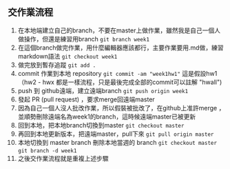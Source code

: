 ## 交作業流程 ##
1. 在本地端建立自己的branch，不要在master上做作業，雖然我是自己一個人做操作，但還是練習用branch
`git branch week1`
2. 在這個branch做完作業，用什麼編輯器應該都行，主要作業要用.md做，練習markdown語法
`git checkout week1`
3. 做完放到暫存追蹤
`git add .`
4. commit 作業到本地 repository
`git commit -am "week1hw1"` 這是假設hw1（hw2 - hwx 都是一樣流程，只是最後完成全部的commit可以註解 "hwall")
5. push 到 github遠端，建立遠端branch
`git push origin week1`
6. 發起 PR (pull request) ，要求merge回遠端master
7. 因為自己一個人沒人批改作業，所以假裝被批改了，在github上准許merge
，並順勢刪除遠端名為week1的branch，這時候遠端master已被更新
8. 回到本地，把本地branch切換到master
`git checkout master`
9. 再回到本地更新版本，把遠端master，pull下來
`git pull origin master`
10. 本地切換到 master branch 刪除本地當週的 branch
`git checkout master`
`git branch -d week1`
11. 之後交作業流程就是重複上述步驟
